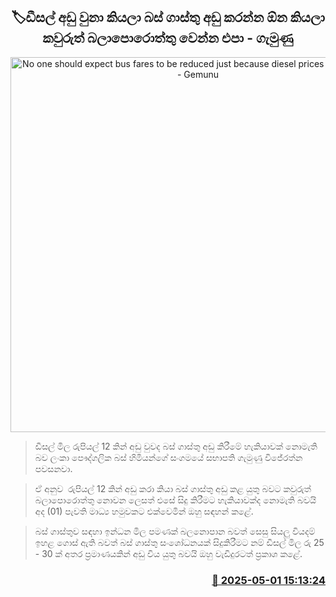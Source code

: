 <p align='center'><b><h2 align='center' title='No one should expect bus fares to be reduced just because diesel prices have dropped - Gemunu'>🏷ඩීසල් අඩු වුනා කියලා බස් ගාස්තු අඩු කරන්න ඕන කියලා කවුරුත් බලාපො‍රොත්තු වෙන්න එපා - ගැමුණු</h2></b></p>
<p align='center'><img src='https://helakuru.sgp1.cdn.digitaloceanspaces.com/esana/images/lib/gamunu-wijerathne-archived.jpg' width='600' alt='No one should expect bus fares to be reduced just because diesel prices have dropped - Gemunu'></p>

> ඩීසල් මිල රුපියල් 12 කින් අඩු වුවද බස් ගාස්තු අඩු කිරීමේ හැකියාවක් නොමැති බව ලංකා පෞද්ගලික බස් හිමියන්ගේ සංගමයේ සභාපති ගැමුණු විජේරත්න පවසනවා.

> ඒ අනුව  රුපියල් 12 කින් අඩු කරා කියා බස් ගාස්තු අඩු කළ යුතු බවට කවුරුත් බලාපොරොත්තු නොවන ලෙසත් එසේ සිදු කිරීමට හැකියාවක්ද නොමැති බවයි අද (01) පැවති මාධ්‍ය හමුවකට එක්වෙමින් ඔහු සඳහන් කළේ.

> බස් ගාස්තුව සඳහා ඉන්ධන මිල පමණක් බලනොපාන බවත් සෙසු සියලු වියදම් ඉහළ ගොස් ඇති බවත් බස් ගාස්තු සංශෝධනයක් සිදුකිරීමට නම් ඩීසල් මිල රු 25 - 30 ක් අතර ප්‍රමාණයකින් අඩු විය යුතු බවයි ඔහු වැඩිදුරටත් ප්‍රකාශ කළේ. 



<h3 align='right'><a href='https://www.helakuru.lk/esana/p/109711/'>📅 2025-05-01 15:13:24</a></h3>
